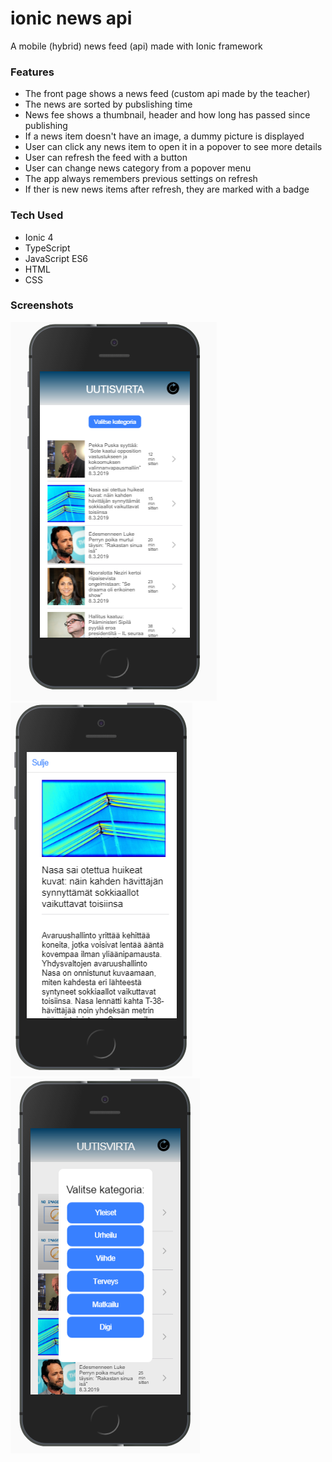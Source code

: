 # ionic news api

A mobile (hybrid) news feed (api) made with Ionic framework

### Features

* The front page shows a news feed (custom api made by the teacher)
* The news are sorted by pubslishing time
* News fee shows a thumbnail, header and how long has passed since publishing
* If a news item doesn't have an image, a dummy picture is displayed
* User can click any news item to open it in a popover to see more details
* User can refresh the feed with a button
* User can change news category from a popover menu
* The app always remembers previous settings on refresh
* If ther is new news items after refresh, they are marked with a badge

### Tech Used

* Ionic 4
* TypeScript
* JavaScript ES6
* HTML
* CSS

### Screenshots

![](src/assets/img/screenshot1.png)
![](src/assets/img/screenshot2.png)
![](src/assets/img/screenshot3.png)